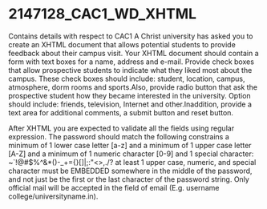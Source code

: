 # 2147128_CAC1_WD_XHTML
Contains details with respect to CAC1
A Christ university has asked you to create an XHTML document that allows potential students to provide feedback about their campus visit. Your XHTML document should contain a form with text boxes for a name, address and e-mail. Provide check boxes that allow prospective students to indicate what they liked most about the campus. These check boxes should include: student, location, campus, atmosphere, dorm rooms and sports.Also, provide radio button that ask the prospective student how they became interested in the university. Option should include: friends, television, Internet and other.Inaddition, provide a text area for additional comments, a submit button and reset button.

After XHTML you are expected to validate all the fields using regular expression. The password should match the following constrains
 a minimum of 1 lower case letter [a-z] and
a minimum of 1 upper case letter [A-Z] and
a minimum of 1 numeric character [0-9] and
1 special character: ~`!@#$%^&*()-_+={}[]|\;:"<>,./?
at least 1 upper case, numeric, and special character must be EMBEDDED somewhere in the middle of the password, and not just be the first or the last character of the password string.
 Only official mail will be accepted in the field of email (E.g. username college/universityname.in).

